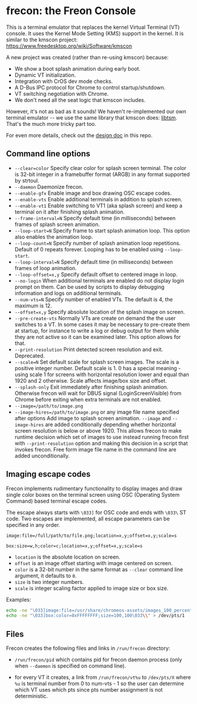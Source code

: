 # frecon: the Freon Console

This is a terminal emulator that replaces the kernel Virtual Terminal (VT)
console.  It uses the Kernel Mode Setting (KMS) support in the kernel.  It
is similar to the kmscon project:
	https://www.freedesktop.org/wiki/Software/kmscon

A new project was created (rather than re-using kmscon) because:
* We show a boot splash animation during early boot.
* Dynamic VT initialization.
* Integration with CrOS dev mode checks.
* A D-Bus IPC protocol for Chrome to control startup/shutdown.
* VT switching negotiation with Chrome.
* We don't need all the seat logic that kmscon includes.

However, it's not as bad as it sounds!  We haven't re-implemented our own
terminal emulator -- we use the same library that kmscon does:
[libtsm](https://www.freedesktop.org/wiki/Software/libtsm/).  That's the
much more tricky part too.

For even more details, check out the [design doc](./DESIGN-DOC.md) in this
repo.

## Command line options

* `--clear=color`
	Specify clear color for splash screen terminal. The color is 32-bit
integer in a framebuffer format (ARGB) in any format supported by strtoul.
* `--daemon`
	Daemonize frecon.
* `--enable-gfx`
	Enable image and box drawing OSC escape codes.
* `--enable-vts`
	Enable additional terminals in addition to splash screen.
* `--enable-vt1`
	Enable switching to VT1 (aka splash screen) and keep a terminal on it
after finishing splash animation.
* `--frame-interval=N`
	Specify default time (in milliseconds) between frames of splash screen
animation.
* `--loop-start=N`
	Specify frame to start splash animation loop. This option also enables
the animation loop.
* `--loop-count=N`
	Specify number of splash animation loop repetitions.  Default of 0
repeats forever.  Looping has to be enabled using `--loop-start`.
* `--loop-interval=N`
	Specify default time (in milliseconds) between frames of loop animation.
* `--loop-offset=x,y`
	Specify default offset to centered image in loop.
* `--no-login`
	When additional terminals are enabled do not display login prompt on
them. Can be used by scripts to display debugging information and logs on
additional terminals.
* `--num-vts=N`
	Specify number of enabled VTs. The default is 4, the maximum is 12.
* `--offset=x,y`
	Specify absolute location of the splash image on screen.
* `--pre-create-vts`
	Normally VTs are create on demand the the user switches to a VT.
In some cases it may be necessary to pre-create them at startup, for instance
to write a log or debug output for them while they are not active so it can be
examined later. This option allows for that.
* `--print-resolution`
	Print detected screen resolution and exit. Deprecated.
* `--scale=N`
	Set default scale for splash screen images. The scale is a positive
integer number. Default scale is 1. 0 has a special meaning - using scale 1
for screens with horizontal resolution lower and equal than 1920 and 2
otherwise.  Scale affects image/box size and offset.
* `--splash-only`
	Exit immediately after finishing splash animation. Otherwise frecon
will wait for DBUS signal (LoginScreenVisible) from Chrome before exiting
when extra terminals are not enabled.
* `--image=/path/to/image.png`
* `--image-hires=/path/to/image.png`
or any image file name specified after options
	Add image to splash screen animation. `--image` and `--image-hires` are
added conditionally depending whether horizontal screen resolution is below
or above 1920. This allows frecon to make runtime decision which set of images
to use instead running frecon first with `--print-resolution` option and making
this decision in a script that invokes frecon.
Free form image file name in the command line are added unconditionally.

## Imaging escape codes

Frecon implements rudimentary functionality to display images and draw
single color boxes on the terminal screen using OSC (Operating System Command)
based terminal escape codes.

The escape always starts with `\033]` for OSC code and ends with `\033\` ST
code.  Two escapes are implemented, all escape parameters can be specified in
any order.

`image:file=/full/path/to/file.png;location=x,y;offset=x,y;scale=s`

`box:size=w,h;color=c;location=x,y;offset=x,y;scale=s`

* `location` is the absolute location on screen.
* `offset` is an image offset starting with image centered on screen.
* `color` is a 32-bit number in the same format as `--clear` command line
  argument, it defaults to `0`.
* `size` is two integer numbers.
* `scale` is integer scaling factor applied to image size or box size.

Examples:
```sh
echo -ne "\033]image:file=/usr/share/chromeos-assets/images_100_percent/boot_splash_frame18.png\033\\" > /dev/pts/1
echo -ne "\033]box:color=0xFFFFFFFF;size=100,100\033\\" > /dev/pts/1
```

## Files

Frecon creates the following files and links in `/run/frecon` directory:

- `/run/frecon/pid` which contains pid for frecon daemon process (only when
  `--daemon` is specified on command line).

- for every VT it creates, a link from `/run/frecon/vt%u` to `/dev/pts/X`
  where `%u` is terminal number from 0 to num-vts - 1 so the user can determine
  which VT uses which pts since pts number assignment is not deterministic.
